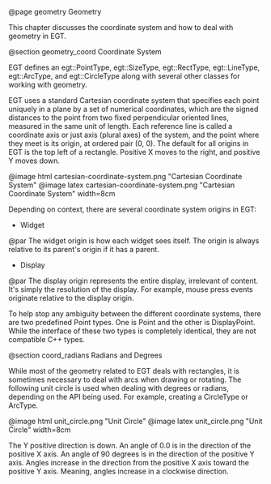  @page geometry Geometry

This chapter discusses the coordinate system and how to deal with geometry in EGT.

@section geometry_coord Coordinate System

EGT defines an egt::PointType, egt::SizeType, egt::RectType, egt::LineType,
egt::ArcType, and egt::CircleType along with several other classes for working
with geometry.

EGT uses a standard Cartesian coordinate system that specifies each point
uniquely in a plane by a set of numerical coordinates, which are the signed
distances to the point from two fixed perpendicular oriented lines, measured in
the same unit of length. Each reference line is called a coordinate axis or just
axis (plural axes) of the system, and the point where they meet is its origin,
at ordered pair (0, 0).  The default for all origins in EGT is the top left of a
rectangle. Positive X moves to the right, and positive Y moves down.

@image html cartesian-coordinate-system.png "Cartesian Coordinate System"
@image latex cartesian-coordinate-system.png "Cartesian Coordinate System" width=8cm

Depending on context, there are several coordinate system origins in EGT:

- Widget

@par
The widget origin is how each widget sees itself.  The origin is always relative
to its parent's origin if it has a parent.

- Display

@par
The display origin represents the entire display, irrelevant of content.  It's
simply the resolution of the display.  For example, mouse press events originate
relative to the display origin.

To help stop any ambiguity between the different coordinate systems, there are
two predefined Point types.  One is Point and the other is
DisplayPoint.  While the interface of these two types is completely
identical, they are not compatible C++ types.

@section coord_radians Radians and Degrees

While most of the geometry related to EGT deals with rectangles, it is sometimes
necessary to deal with arcs when drawing or rotating.  The following unit circle
is used when dealing with degrees or radians, depending on the API being used.
For example, creating a CircleType or ArcType.

@image html unit_circle.png "Unit Circle"
@image latex unit_circle.png "Unit Circle" width=8cm

The Y positive direction is down.  An angle of 0.0 is in the direction of the
positive X axis. An angle of 90 degrees is in the direction of the positive Y
axis. Angles increase in the direction from the positive X axis toward the
positive Y axis. Meaning, angles increase in a clockwise direction.
